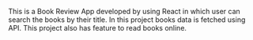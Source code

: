 This is a Book Review App developed by using React in which user can search the books by their title.
In this project books data is fetched using API.
This project also has feature to read books online.
